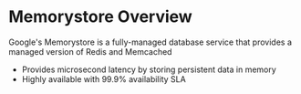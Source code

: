 # Memorystore Overview

Google's Memorystore is a fully-managed database service that provides a managed version of Redis and Memcached 

* Provides microsecond latency by storing persistent data in memory
* Highly available with 99.9% availability SLA
